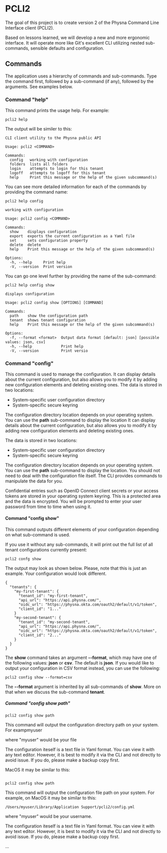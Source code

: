 # PCLI2

The goal of this project is to create version 2 of the Physna Command Line Interface client (PCLI2).

Based on lessons learned, we will develop a new and more ergonomic interface. It will operate more like Git's
excellent CLI utilizing nested sub-commands, sensible defaults and configuration.

## Commands

The application uses a hierarchy of commands and sub-commands. Type the command first, followed by a sub-command (if any), followed by the arguments. See examples below.

### Command "help"

This command prints the usage help. For example:

````
pcli2 help
````

The output will be similer to this:

````
CLI client utility to the Physna public API

Usage: pcli2 <COMMAND>

Commands:
  config   working with configuration
  folders  lists all folders
  login    attempts to login for this tenant
  logoff   attempts to logoff for this tenant
  help     Print this message or the help of the given subcommand(s)
````

You can see more detailed information for each of the commands by providing the command name:

````
pcli2 help config
````

````
working with configuration

Usage: pcli2 config <COMMAND>

Commands:
  show    displays configuration
  export  exports the current configuration as a Yaml file
  set     sets configuration property
  delete  delete
  help    Print this message or the help of the given subcommand(s)

Options:
  -h, --help     Print help
  -V, --version  Print version
````

You can go one level further by providing the name of the sub-command:

````
pcli2 help config show
````

````
displays configuration

Usage: pcli2 config show [OPTIONS] [COMMAND]

Commands:
  path    show the configuration path
  tenant  shows tenant configuration
  help    Print this message or the help of the given subcommand(s)

Options:
  -f, --format <format>  Output data format [default: json] [possible values: json, csv]
  -h, --help             Print help
  -V, --version          Print versio
````

### Command "config"

This command is used to manage the configuration. It can display details about the current configuration, but also allows you to modify it by adding new configuration elements and deleting existing ones.
The data is stored in two locations:

* System-specific user configuration directory
* System-specific secure keyring

The configuration directory location depends on your operating system. You can use the **path** sub-command to display the location It can display details about the current configuration, but also allows you to modify it by adding new configuration elements and deleting existing ones.

The data is stored in two locations:

* System-specific user configuration directory
* System-specific secure keyring

The configuration directory location depends on your operating system. You can use the **path** sub-command to display the location. You should not need to deal with the configuration file itself. The CLI provides commands to manipulate the data for you.

Confidential entries such as OpenID Connect client secrets or your access tokens are stored in your operating system keyring. This is a protected area and the data is encrypted. You will be prompted to enter your user password from time to time when using it.

#### Command "config show"

This command outputs different elements of your configuration depending on what sub-command is used.

If you use it without any sub-commands, it will print out the full list of all tenant configurations currently present:

````
pcli2 confg show
````

The output may look as shown below. Please, note that this is just an example. Your configuration would look different.

````
{
  "tenants": {
    "my-first-tenant": {
      "tenant_id": "my-first-tenant",
      "api_url": "https://api.physna.com/",
      "oidc_url": "https://physna.okta.com/oauth2/default/v1/token",
      "client_id": "1..."
    }
    "my-second-tenant": {
      "tenant_id": "my-second-tenant",
      "api_url": "https://api.physna.com/",
      "oidc_url": "https://physna.okta.com/oauth2/default/v1/token",
      "client_id": "2..."
    }
  }
}
````

The **show** command takes an argument **--format**, which may have one of the following values: **json** or **csv**. The default is **json**. If you would like to output your configuration in CSV format instead, you can use the following:

````
pcli2 config show --format=csv
````

The **--format** argument is inherited by all sub-commands of **show**. More on that when we discuss the sub-command **tenant**. 

##### Command "config show path"

````
pcli2 config show path
````

This command will output the configuration directory path on your system. For exampmyuser

where "myuser" would be your file

The configuration iteself is a text file in Yaml format. You can view it with any text editor. However, it is best to modify it via the CLI and not directly to avoid issue. If you do, please make a backup copy first.

 MacOS it may be similar to this:

````
````


````
pcli2 config show path
````

This command will output the configuration file path on your system. For example, on MacOS it may be similar to this:

````
/Users/myuser/Library/Application Support/pcli2/config.yml
````

where "myuser" would be your username.

The configuration iteself is a text file in Yaml format. You can view it with any text editor. However, it is best to modify it via the CLI and not directly to avoid issue. If you do, please make a backup copy first.






 

...


